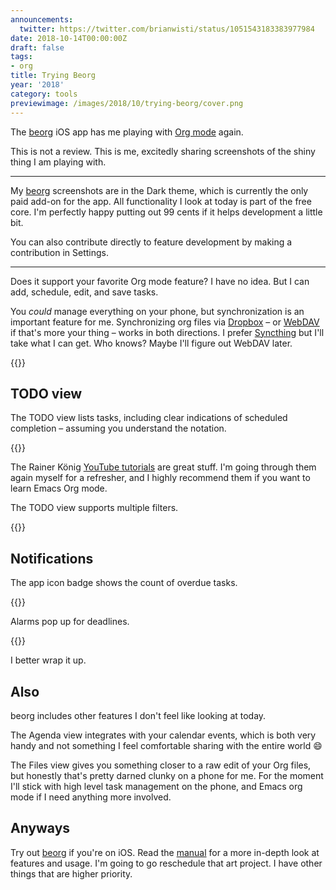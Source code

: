 ```yaml
---
announcements:
  twitter: https://twitter.com/brianwisti/status/1051543183383977984
date: 2018-10-14T00:00:00Z
draft: false
tags:
- org
title: Trying Beorg
year: '2018'
category: tools
previewimage: /images/2018/10/trying-beorg/cover.png
---
```



The [beorg][] iOS app has me playing with [Org mode][] again.

<!-- TEASER_END -->

[beorg]: https://beorgapp.com/
[Org mode]: https://orgmode.org/

This is not a review. This is me, excitedly sharing screenshots of the shiny thing I am playing with.

****

My [beorg][] screenshots are in the Dark theme, which is currently the only paid add-on for the app.
All functionality I look at today is part of the free core.
I'm perfectly happy putting out 99 cents if it helps development a little bit.

You can also contribute directly to feature development by making a contribution in Settings.

****

Does it support your favorite Org mode feature? I have no idea. But I can add, schedule, edit, and save tasks.

You *could* manage everything on your phone, but synchronization is an important feature for me. Synchronizing
org files via [Dropbox][] – or [WebDAV][] if that's more your thing – works in both directions.  I prefer
[Syncthing][] but I'll take what I can get. Who knows? Maybe I'll figure out WebDAV later.

[Dropbox]: https://www.dropbox.com/
[WebDAV]: https://en.wikipedia.org/wiki/WebDAV
[Syncthing]: https://syncthing.net/

{{<show-figure
  image="emacs-synced.png"
  description="Emacs showing task added in beorg">}}

## TODO view

The TODO view lists tasks, including clear indications of scheduled completion – assuming you understand the
notation.

{{<show-figure
  image="agenda-view.png"
  description="TODO view">}}

The Rainer König [YouTube tutorials][] are great stuff. I'm going through them again myself for a refresher,
and I highly recommend them if you want to learn Emacs Org mode.

[YouTube tutorials]: https://www.youtube.com/watch?v=sQS06Qjnkcc&list=PLVtKhBrRV_ZkPnBtt_TD1Cs9PJlU0IIdE

The TODO view supports multiple filters.

{{<show-figure
  image="agenda-filtered.png"
  description="Filtered TODO view">}}

## Notifications

The app icon badge shows the count of overdue tasks.

{{<show-figure
  image="notifications.jpg"
  description="Overdue count shown on app icon">}}

Alarms pop up for deadlines.

{{<show-figure
  image="alarm.png"
  description="Alarm for this blog post">}}

I better wrap it up.

## Also

beorg includes other features I don't feel like looking at today.

The Agenda view integrates with your calendar events, which is both very handy and not
something I feel comfortable sharing with the entire world :smile:

The Files view gives you something closer to a raw edit of your Org files, but honestly that's pretty darned
clunky on a phone for me. For the moment I'll stick with high level task management on the phone, and Emacs
org mode if I need anything more involved.

## Anyways

Try out [beorg][] if you're on iOS. Read the [manual][] for a more in-depth look at features and usage. I'm
going to go reschedule that art project. I have other things that are higher priority.

[manual]: https://beorgapp.com/manual/

